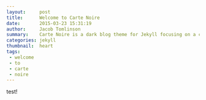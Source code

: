 ```yaml
---
layout:     post
title:      Welcome to Carte Noire
date:       2015-03-23 15:31:19
author:     Jacob Tomlinson
summary:    Carte Noire is a dark blog theme for Jekyll focusing on a clear reading experience.
categories: jekyll
thumbnail:  heart
tags:
 - welcome
 - to
 - carte
 - noire
---
```


test!

[1]: http://www.jacobtomlinson.co.uk/

